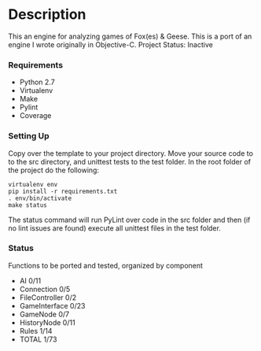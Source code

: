 # Description #

This an engine for analyzing games of Fox(es) & Geese. This is a port of an engine I wrote originally in Objective-C.
Project Status: Inactive

### Requirements ###

* Python 2.7
* Virtualenv
* Make
* Pylint
* Coverage

### Setting Up ###

Copy over the template to your project directory. Move your source code to to the src directory, and unittest tests to the test folder. In the root folder of the project do the following:
```
virtualenv env
pip install -r requirements.txt
. env/bin/activate
make status
```
The status command will run PyLint over code in the src folder and then (if no lint issues are found) execute all unittest files in the test folder.

### Status ###

Functions to be ported and tested, organized by component
* AI 							0/11
* Connection 					0/5
* FileController 				0/2
* GameInterface 				0/23
* GameNode 						0/7
* HistoryNode 					0/11
* Rules 						1/14
* TOTAL							1/73